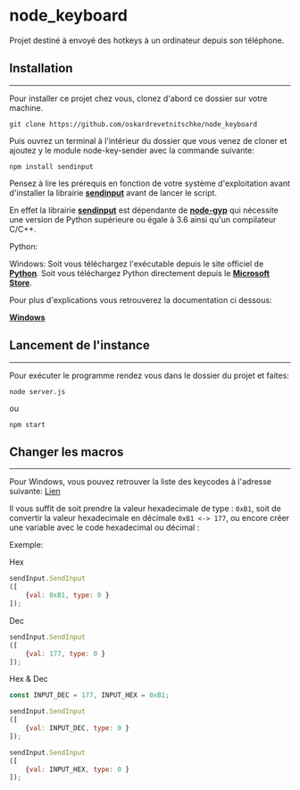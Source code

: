# node_keyboard

Projet destiné à envoyé des hotkeys à un ordinateur depuis son téléphone.

## Installation

------

Pour installer ce projet chez vous, clonez d'abord ce dossier sur votre machine.

```console
git clone https://github.com/oskardrevetnitschke/node_keyboard
```

Puis ouvrez un terminal à l'intérieur du dossier que vous venez de cloner et ajoutez y le module node-key-sender avec la commande suivante:

```console
npm install sendinput
```

Pensez à lire les prérequis en fonction de votre système d'exploitation avant d'installer la librairie [**sendinput**](https://www.npmjs.com/package/sendinput) avant de lancer le script.  
  
En effet la librairie [**sendinput**](https://www.npmjs.com/package/sendinput) est dépendante de [**node-gyp**](https://www.npmjs.com/package/node-gyp) qui nécessite une version de Python supérieure ou égale à 3.6 ainsi qu'un compilateur C/C++.  
  
Python:  

Windows: Soit vous téléchargez l'exécutable depuis le site officiel de [**Python**](https://www.python.org/downloads/). Soit vous téléchargez Python directement depuis le [**Microsoft Store**](ms-windows-store:).

Pour plus d'explications vous retrouverez la documentation ci dessous:  
     
[**Windows**](https://www.npmjs.com/package/node-gyp#on-windows) 

## Lancement de l'instance

---

Pour exécuter le programme rendez vous dans le dossier du projet et faites:

```console
node server.js
```

ou 

```console
npm start
```

## Changer les macros

---

Pour Windows, vous pouvez retrouver la liste des keycodes à l'adresse suivante: [Lien](https://docs.microsoft.com/en-us/windows/win32/inputdev/virtual-key-codes)  

Il vous suffit de soit prendre la valeur hexadecimale de type : `0xB1`, soit de convertir la valeur hexadecimale en décimale `0xB1 <-> 177`, ou encore créer une variable avec le code hexadecimal ou décimal :  

Exemple:  

Hex
```javascript
sendInput.SendInput
([
    {val: 0xB1, type: 0 }
]);
```
Dec
```javascript
sendInput.SendInput
([
    {val: 177, type: 0 }
]);
```
Hex & Dec
```javascript
const INPUT_DEC = 177, INPUT_HEX = 0xB1;

sendInput.SendInput
([
    {val: INPUT_DEC, type: 0 }
]);

sendInput.SendInput
([
    {val: INPUT_HEX, type: 0 }
]);
```